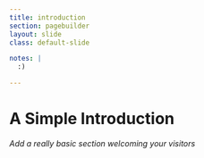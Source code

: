 ```yaml
---
title: introduction
section: pagebuilder
layout: slide
class: default-slide

notes: |
  :)

---
```


# A Simple Introduction

_Add a really basic section welcoming your visitors_